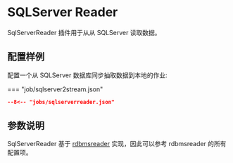 # SQLServer Reader

SqlServerReader 插件用于从从 SQLServer 读取数据。

## 配置样例

配置一个从 SQLServer 数据库同步抽取数据到本地的作业:

=== "job/sqlserver2stream.json"

  ```json
  --8<-- "jobs/sqlserverreader.json"
  ```

## 参数说明

SqlServerReader 基于 [rdbmsreader](../rdbmsreader) 实现，因此可以参考 rdbmsreader 的所有配置项。

